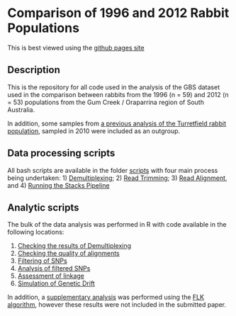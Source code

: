 # Comparison of 1996 and 2012 Rabbit Populations

This is best viewed using the [github pages site](https://uofabioinformaticshub.github.io/2014_SchwensowGBS/)

## Description

This is the repository for all code used in the analysis of the GBS dataset used in the comparison between rabbits from the 1996 (n = 59) and 2012 (n = 53) populations from the Gum Creek / Oraparrina region of South Australia.

In addition, some samples from [a previous analysis of the Turretfield rabbit population](https://onlinelibrary.wiley.com/doi/abs/10.1111/mec.14228), sampled in 2010 were included as an outgroup.

## Data processing scripts

All bash scripts are available in the folder [scripts](scripts) with four main process being undertaken: 1) [Demultiplexing](scripts/1_demultiplex.sh); 2) [Read Trimming](scripts/2_trimAfterDeMux.sh); 3) [Read Alignment](scripts/3_alignTrimmed.sh), and 4) [Running the Stacks Pipeline](scripts/4_stacksPipeline.sh)

## Analytic scripts

The bulk of the data analysis was performed in R with code available in the following locations:

1. [Checking the results of Demultiplexing](R/01_checkDemux)
2. [Checking the quality of alignments](R/02_checkAlignments)
3. [Filtering of SNPs](R/03_SNPFiltering)
4. [Analysis of filtered SNPs](R/04_SNP_Analysis)
5. [Assessment of linkage](R/05_Linkage_Analysis)
6. [Simulation of Genetic Drift](R/06_GeneticDrift)

In addition, a [supplementary analysis](S1_FLK) was performed using the [FLK algorithm](https://www.genetics.org/content/186/1/241.long), however these results were not included in the submitted paper.